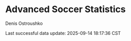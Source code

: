 # Advanced Soccer Statistics
Denis Ostroushko

<!-- gfm -->

Last successful data update: 2025-09-14 18:17:36 CST
